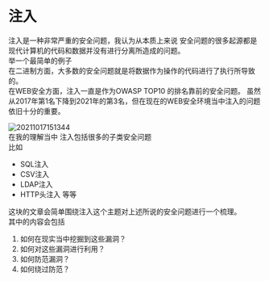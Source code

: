 # 注入 
注入是一种非常严重的安全问题，我认为从本质上来说 安全问题的很多起源都是现代计算机的代码和数据并没有进行分离所造成的问题。     
举一个最简单的例子  
在二进制方面，大多数的安全问题就是将数据作为操作的代码进行了执行所导致的。     
在WEB安全方面，注入一直是作为OWASP TOP10 的排名靠前的安全问题。
虽然从2017年第1名下降到2021年的第3名，但在现在的WEB安全环境当中注入的问题依旧十分的重要。    

![20211017151344](https://picsfor.oss-cn-shenzhen.aliyuncs.com/blogs/imgs/20211017151344.png)  
在我的理解当中 注入包括很多的子类安全问题  
比如  
 - SQL注入  
 - CSV注入   
 - LDAP注入  
 - HTTP头注入 等等   

这块的文章会简单围绕注入这个主题对上述所说的安全问题进行一个梳理。  
其中的内容会包括  
1. 如何在现实当中挖掘到这些漏洞？  
2. 如何对这些漏洞进行利用？   
3. 如何防范漏洞？   
4. 如何绕过防范？   

